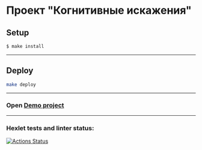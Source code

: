 # Проект "Когнитивные искажения"

## Setup

```sh
$ make install
```

---

## Deploy

```sh
make deploy
```

---

### Open [Demo project](https://incompetent-station.surge.sh/)

---

### Hexlet tests and linter status:

[![Actions Status](https://github.com/Vikman88/layout-designer-project-lvl1/workflows/hexlet-check/badge.svg)](https://github.com/Vikman88/layout-designer-project-lvl1/actions)
